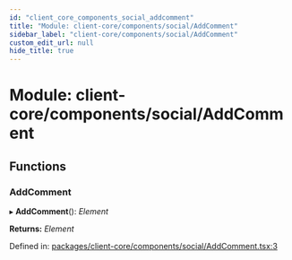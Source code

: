 ```yaml
---
id: "client_core_components_social_addcomment"
title: "Module: client-core/components/social/AddComment"
sidebar_label: "client-core/components/social/AddComment"
custom_edit_url: null
hide_title: true
---
```


# Module: client-core/components/social/AddComment

## Functions

### AddComment

▸ **AddComment**(): *Element*

**Returns:** *Element*

Defined in: [packages/client-core/components/social/AddComment.tsx:3](https://github.com/xr3ngine/xr3ngine/blob/9d253dc38/packages/client-core/components/social/AddComment.tsx#L3)
